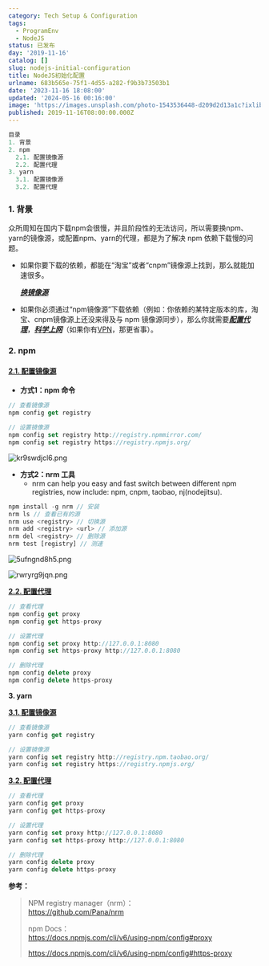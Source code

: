 ```yaml
---
category: Tech Setup & Configuration
tags:
  - ProgramEnv
  - NodeJS
status: 已发布
day: '2019-11-16'
catalog: []
slug: nodejs-initial-configuration
title: NodeJS初始化配置
urlname: 683b565e-75f1-4d55-a282-f9b3b73503b1
date: '2023-11-16 18:08:00'
updated: '2024-05-16 00:16:00'
image: 'https://images.unsplash.com/photo-1543536448-d209d2d13a1c?ixlib=rb-4.0.3&q=85&fm=jpg&crop=entropy&cs=srgb'
published: 2019-11-16T08:00:00.000Z
---
```


```sql
目录
1. 背景
2. npm
  2.1. 配置镜像源
  2.2. 配置代理
3. yarn
  3.1. 配置镜像源
  3.2. 配置代理
```


### **1. 背景**


众所周知在国内下载npm会很慢，并且阶段性的无法访问，所以需要换npm、yarn的镜像源，或配置npm、yarn的代理，都是为了解决 npm 依赖下载慢的问题。

- 如果你要下载的依赖，都能在“淘宝”或者“cnpm”镜像源上找到，那么就能加速很多。

	<u>_**换镜像源**_</u>

- 如果你必须通过“npm镜像源”下载依赖（例如：你依赖的某特定版本的库，淘宝、cnpm镜像源上还没来得及与 npm 镜像源同步），那么你就需要<u>_**配置代理**_</u>，<u>_**科学上网**_</u>（如果你有[VPN](https://cloud.tencent.com/product/vpn?from_column=20065&from=20065)，那更省事）。

### **2. npm**


#### <u>**2.1. 配置镜像源**</u>

- **方式1：npm 命令**

```typescript
// 查看镜像源
npm config get registry

// 设置镜像源
npm config set registry http://registry.npmmirror.com/
npm config set registry https://registry.npmjs.org/
```


![kr9swdjcl6.png](https://r2.ithuo.net/elog-image/f6168e5ad1d043ca4bdba5c52d37a69c.png)

- **方式2：nrm 工具**
	- nrm can help you easy and fast switch between different npm registries, now include: npm, cnpm, taobao, nj(nodejitsu).

```typescript
npm install -g nrm // 安装
nrm ls // 查看已有的源
nrm use <registry> // 切换源
nrm add <registry> <url> // 添加源
nrm del <registry> // 删除源
nrm test [registry] // 测速
```


![5ufngnd8h5.png](https://r2.ithuo.net/elog-image/0017b48b83a3822404228232b76490ee.png)


![rwryrg9jqn.png](https://r2.ithuo.net/elog-image/33177e82239727fd8b018dd2032308a3.png)


<u>**2.2. 配置代理**</u>


```typescript
// 查看代理
npm config get proxy
npm config get https-proxy

// 设置代理
npm config set proxy http://127.0.0.1:8080
npm config set https-proxy http://127.0.0.1:8080

// 删除代理
npm config delete proxy
npm config delete https-proxy
```


**3. yarn**


<u>**3.1. 配置镜像源**</u>


```typescript
// 查看镜像源
yarn config get registry

// 设置镜像源
yarn config set registry http://registry.npm.taobao.org/
yarn config set registry https://registry.npmjs.org/
```


<u>**3.2. 配置代理**</u>


```typescript
// 查看代理
yarn config get proxy
yarn config get https-proxy

// 设置代理
yarn config set proxy http://127.0.0.1:8080
yarn config set https-proxy http://127.0.0.1:8080

// 删除代理
yarn config delete proxy
yarn config delete https-proxy
```


**参考：**


> NPM registry manager（nrm）：  
> https://github.com/Pana/nrm  
>   
> npm Docs：  
> https://docs.npmjs.com/cli/v6/using-npm/config#proxy  
>   
> https://docs.npmjs.com/cli/v6/using-npm/config#https-proxy

